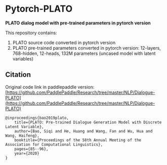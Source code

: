 # Pytorch-PLATO
**PLATO dialog model with pre-trained parameters in pytorch version**

This repository contains:
1. PLATO source code converted in pytorch version
2. PLATO pre-trained parameters converted in pytorch version: 12-layers, 768-hidden, 12-heads, 132M parameters (uncased model with latent variables)

## Citation
Original code link in paddlepaddle version: [https://github.com/PaddlePaddle/Research/tree/master/NLP/Dialogue-PLATO](https://github.com/PaddlePaddle/Research/tree/master/NLP/Dialogue-PLATO)
```
@inproceedings{bao2019plato,
    title={PLATO: Pre-trained Dialogue Generation Model with Discrete Latent Variable},
    author={Bao, Siqi and He, Huang and Wang, Fan and Wu, Hua and Wang, Haifeng},
    booktitle={Proceedings of the 58th Annual Meeting of the Association for Computational Linguistics},
    pages={85--96},
    year={2020}
}
```
